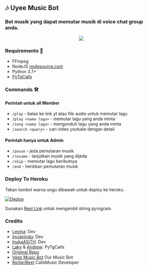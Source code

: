 <h2 align="centre">🎶 Uyee Music Bot</h2>

### Bot musik yang dapat memutar musik di voice chat group anda.

<p align="center">
  <img src="https://telegra.ph/file/8bf3d62837cb59c3f8e7f.png">
</p>

<h3>Requirements 📝</h3>

- FFmpeg
- NodeJS [nodesource.com](https://nodesource.com/)
- Python 3.7+
- [PyTgCalls](https://github.com/pytgcalls/pytgcalls)

### Commands 🛠
#### Perintah untuk all Member
- `/play` - balas ke link yt atau file audio untuk memutar lagu
- `/play <nama lagu>` - memutar lagu yang anda minta
- `/song <nama lagu>` - mengunduh lagu yang anda minta
- `/search <query>` - cari video youtube dengan detail

#### Perintah hanya untuk Admin
- `/pause` - jeda pemutaran musik
- `/resume` - lanjutkan musik yang dijeda
- `/skip` - memutar lagu berikutnya
- `/end` - hentikan pemutaran musik

### Deploy To Heroku</h4>
Tekan tombol warna ungu dibawah untuk deploy ke heroku.

[![Deploy](https://www.herokucdn.com/deploy/button.svg)](https://heroku.com/deploy?template=https://github.com/Bos-X/uyeemusic)

Gunakan [Repl Link](https://replit.com/@SpEcHiDe/GenerateStringSession) untuk mengambil string pyrogram.

### Credits
- [Levina](https://github.com/levina-lab): Dev
- [ImJanindu](https://github.com/ImJanindu): Dev
- [InukaASiTH](https://github.com/InukaAsith): Dev
- [Laky](https://github.com/Laky-64) & [Andrew](https://github.com/AndrewLaneX): PyTgCalls
- [Original Repo](https://github.com/suprojects/CallsMusic)
- [Veez Music Bot](https://t.me/veezmusicbot) Our Music Bot
- [RojSerBest](https://github.com/rojserbest) CallsMusic Developer
